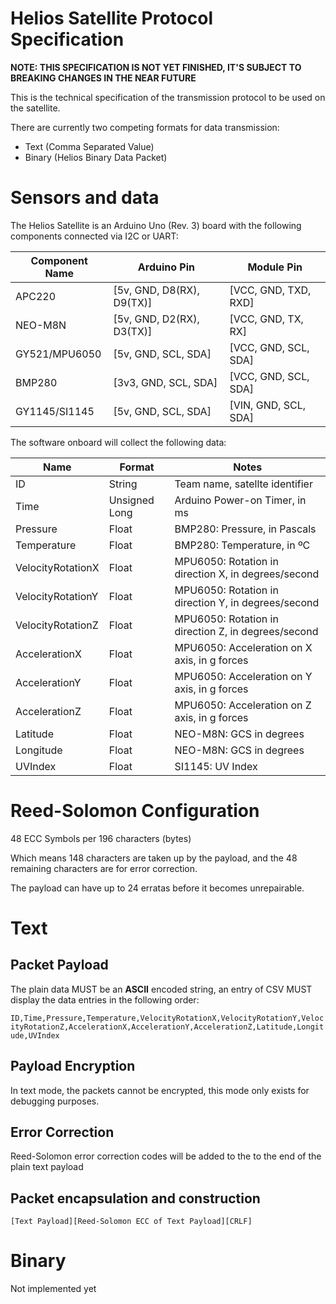 # Helios Satellite Protocol Specification

**NOTE: THIS SPECIFICATION IS NOT YET FINISHED, IT'S SUBJECT TO BREAKING CHANGES IN THE NEAR FUTURE**

This is the technical specification of the transmission protocol to be used on the satellite.

There are currently two competing formats for data transmission:
- Text (Comma Separated Value)
- Binary (Helios Binary Data Packet)

# Sensors and data

The Helios Satellite is an Arduino Uno (Rev. 3) board with the following components connected via I2C or UART:

| Component Name | Arduino Pin                | Module Pin                |
|----------------|----------------------------|---------------------------|
| APC220         | [5v, GND, D8(RX), D9(TX)]  | [VCC, GND, TXD, RXD]      |
| NEO-M8N        | [5v, GND, D2(RX), D3(TX)]  | [VCC, GND, TX, RX]        |
| GY521/MPU6050  | [5v, GND, SCL, SDA]        | [VCC, GND, SCL, SDA]      |
| BMP280         | [3v3, GND, SCL, SDA]       | [VCC, GND, SCL, SDA]      |
| GY1145/SI1145  | [5v, GND, SCL, SDA]        | [VIN, GND, SCL, SDA]      |

The software onboard will collect the following data:

| Name                  | Format        | Notes                                               |
|-----------------------|---------------|-----------------------------------------------------|
| ID                    | String        | Team name, satellte identifier                      |
| Time                  | Unsigned Long | Arduino Power-on Timer, in ms                       |
| Pressure              | Float         | BMP280: Pressure, in Pascals                        |
| Temperature           | Float         | BMP280: Temperature, in ºC                          |
| VelocityRotationX     | Float         | MPU6050: Rotation in direction X, in degrees/second |
| VelocityRotationY     | Float         | MPU6050: Rotation in direction Y, in degrees/second |
| VelocityRotationZ     | Float         | MPU6050: Rotation in direction Z, in degrees/second |
| AccelerationX         | Float         | MPU6050: Acceleration on X axis, in g forces        |
| AccelerationY         | Float         | MPU6050: Acceleration on Y axis, in g forces        |
| AccelerationZ         | Float         | MPU6050: Acceleration on Z axis, in g forces        |
| Latitude              | Float         | NEO-M8N: GCS in degrees                             |
| Longitude             | Float         | NEO-M8N: GCS in degrees                             |
| UVIndex               | Float         | SI1145: UV Index                                    |

# Reed-Solomon Configuration

48 ECC Symbols per 196 characters (bytes)

Which means 148 characters are taken up by the payload, and the 48 remaining characters are for error correction.

The payload can have up to 24 erratas before it becomes unrepairable.
# Text

## Packet Payload

The plain data MUST be an **ASCII** encoded string, an entry of CSV MUST display the data entries in the following order:

`ID,Time,Pressure,Temperature,VelocityRotationX,VelocityRotationY,VelocityRotationZ,AccelerationX,AccelerationY,AccelerationZ,Latitude,Longitude,UVIndex`

## Payload Encryption

In text mode, the packets cannot be encrypted, this mode only exists for debugging purposes.

## Error Correction

Reed-Solomon error correction codes will be added to the to the end of the plain text payload

## Packet encapsulation and construction

`[Text Payload][Reed-Solomon ECC of Text Payload][CRLF]`
# Binary

Not implemented yet